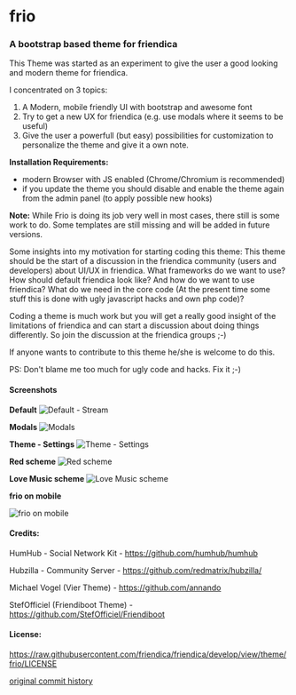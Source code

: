# frio
### A bootstrap based theme for friendica
This Theme was started as an experiment to give the user a good looking and modern theme for friendica.

I concentrated on 3 topics:

1. A Modern, mobile friendly UI with bootstrap and awesome font
2. Try to get a new UX for friendica (e.g. use modals where it seems to be useful)
3. Give the user a powerfull (but easy) possibilities for customization to personalize the theme and give it a own note.

**Installation Requirements:**
* modern Browser with JS enabled (Chrome/Chromium is recommended)
* if you update the theme you should disable and enable the theme again from the admin panel (to apply possible new hooks)

**Note:**
While Frio is doing its job very well in most cases, there still is some work to do. Some templates are still missing and will be added in future versions.

Some insights into my motivation for starting coding this theme:
This theme should be the start of a discussion in the friendica community (users and developers) about UI/UX in friendica.
What frameworks do we want to use? How should default friendica look like? And how do we want to use friendica? What do we need in the core code (At the present time some stuff this is done with ugly javascript hacks and own php code)?

Coding a theme is much work but you will get a really good insight of the limitations of friendica and can start a discussion about doing things differently.
So join the discussion at the friendica groups ;-)

If anyone wants to contribute to this theme he/she is welcome to do this.

PS:
Don't blame me too much for ugly code and hacks. Fix it ;-)

#### Screenshots
**Default**
![Default - Stream](https://git.friendi.ca/friendica/friendica/raw/branch/stable/view/theme/frio/img/screenshots/screenshot.png)

**Modals**
![Modals](https://git.friendi.ca/friendica/friendica/raw/branch/stable/view/theme/frio/img/screenshots/screenshot-jot-modal.png)

**Theme - Settings**
![Theme - Settings](https://git.friendi.ca/friendica/friendica/raw/branch/stable/view/theme/frio/img/screenshots/screenshot-settings.png)

**Red scheme**
![Red scheme](https://git.friendi.ca/friendica/friendica/raw/branch/stable/view/theme/frio/img/screenshots/screenshot-scheme-red.png)

**Love Music scheme**
![Love Music scheme](https://git.friendi.ca/friendica/friendica/raw/branch/stable/view/theme/frio/img/screenshots/screenshot-scheme-love-music.png)

**frio on mobile**

![frio on mobile](https://git.friendi.ca/friendica/friendica/raw/branch/stable/view/theme/frio/img/screenshots/screenshot-mobile.png)

#### Credits:
HumHub - Social Network Kit - <https://github.com/humhub/humhub>

Hubzilla - Community Server - <https://github.com/redmatrix/hubzilla/>

Michael Vogel (Vier Theme)  - <https://github.com/annando>

StefOfficiel (Friendiboot Theme) - <https://github.com/StefOfficiel/Friendiboot>

#### License:
<https://raw.githubusercontent.com/friendica/friendica/develop/view/theme/frio/LICENSE>

[original commit history](https://github.com/rabuzarus/frio/commits/master)
